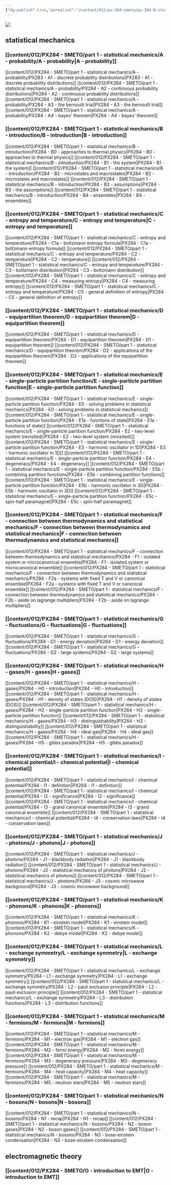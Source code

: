 ```yaml
---
{"dg-publish":true,"permalink":"/content/012/px-284-smeto/px-284-0-statistical-mechanics-electromagnetic-theory-and-optics/","pinned":true,"noteIcon":"2","created":"2024-11-25T10:50:32.000+00:00","updated":"2025-02-11T09:49:41.714+00:00"}
---
```


<img src = 'https://i.pinimg.com/originals/0b/fe/e5/0bfee5f0553195c340ed579aa2a1c0bb.gif' class = 'banner'>

## statistical mechanics
### [[content/012/PX284 - SMETO/part 1 - statistical mechanics/A - probability/A - probability\|A - probability]]
[[content/012/PX284 - SMETO/part 1 - statistical mechanics/A - probability/PX283 - A1 - discrete probability distributions\|PX283 - A1 - discrete probability distributions]]
[[content/012/PX284 - SMETO/part 1 - statistical mechanics/A - probability/PX284 - A2 - continuous probability distributions\|PX284 - A2 - continuous probability distributions]]
[[content/012/PX284 - SMETO/part 1 - statistical mechanics/A - probability/PX284 - A3 - the bernoulli trial\|PX284 - A3 - the bernoulli trial]]
[[content/012/PX284 - SMETO/part 1 - statistical mechanics/A - probability/PX284 - A4 - bayes' theorem\|PX284 - A4 - bayes' theorem]]
### [[content/012/PX284 - SMETO/part 1 - statistical mechanics/B - introduction/B - introduction\|B - introduction]]
[[content/012/PX284 - SMETO/part 1 - statistical mechanics/B - introduction/PX284 - B0 - approaches to thermal physics\|PX284 - B0 - approaches to thermal physics]]
[[content/012/PX284 - SMETO/part 1 - statistical mechanics/B - introduction/PX284 - B1 - the system\|PX284 - B1 - the system]]
[[content/012/PX284 - SMETO/part 1 - statistical mechanics/B - introduction/PX284 - B2 - microstates and macrostates\|PX284 - B2 - microstates and macrostates]]
[[content/012/PX284 - SMETO/part 1 - statistical mechanics/B - introduction/PX284 - B3 - assumptions\|PX284 - B3 - the assumptions]]
[[content/012/PX284 - SMETO/part 1 - statistical mechanics/B - introduction/PX284 - B4 - ensembles\|PX284 - B4 - ensembles]]
### [[content/012/PX284 - SMETO/part 1 - statistical mechanics/C - entropy and temperature/C - entropy and temperature\|C - entropy and temperature]]
[[content/012/PX284 - SMETO/part 1 - statistical mechanics/C - entropy and temperature/PX284 - C1a - boltzmann entropy formula\|PX284 - C1a - boltzmann entropy formula]]
[[content/012/PX284 - SMETO/part 1 - statistical mechanics/C - entropy and temperature/PX284 - C2 - temperature\|PX284 - C2 - temperature]]
[[content/012/PX284 - SMETO/part 1 - statistical mechanics/C - entropy and temperature/PX284 - C3 - boltzmann distribution\|PX284 - C3 - boltzmann distribution]]
[[content/012/PX284 - SMETO/part 1 - statistical mechanics/C - entropy and temperature/PX284 - C4 - measuring entropy\|PX284 - C4 - measuring entropy]]
[[content/012/PX284 - SMETO/part 1 - statistical mechanics/C - entropy and temperature/PX284 - C5 - general definition of entropy\|PX284 - C5 - general definition of entropy]]
### [[content/012/PX284 - SMETO/part 1 - statistical mechanics/D - equipartition theorem/D - equipartition theorem\|D - equipartition theorem]]
[[content/012/PX284 - SMETO/part 1 - statistical mechanics/D - equipartition theorem/PX284 - D1 - equipartition theorem\|PX284 - D1 - equipartition theorem]]
[[content/012/PX284 - SMETO/part 1 - statistical mechanics/D - equipartition theorem/PX284 - D2 - applications of the equipartition theorem\|PX284 - D2 - applications of the equipartition theorem]]
### [[content/012/PX284 - SMETO/part 1 - statistical mechanics/E - single-particle partition function/E - single-particle partition function\|E - single-particle partition function]]
[[content/012/PX284 - SMETO/part 1 - statistical mechanics/E - single-particle partition function/PX284 - E0 - solving problems in statistical mechanics\|PX284 - E0 - solving problems in statistical mechanics]]
[[content/012/PX284 - SMETO/part 1 - statistical mechanics/E - single-particle partition function/PX284 - E1a - functions of state\|PX284 - E1a - functions of state]]
[[content/012/PX284 - SMETO/part 1 - statistical mechanics/E - single-particle partition function/PX284 - E2 - two-level system (revisited)\|PX284 - E2 - two-level system (revisited)]]
[[content/012/PX284 - SMETO/part 1 - statistical mechanics/E - single-particle partition function/PX284 - E3 - harmonic oscillator in 1D\|PX284 - E3 - harmonic oscillator in 1D]]
[[content/012/PX284 - SMETO/part 1 - statistical mechanics/E - single-particle partition function/PX284 - E4 - degeneracy\|PX284 - E4 - degeneracy]]
[[content/012/PX284 - SMETO/part 1 - statistical mechanics/E - single-particle partition function/PX284 - E5b - combining partition functions\|PX284 - E5b - combining partition functions]]
[[content/012/PX284 - SMETO/part 1 - statistical mechanics/E - single-particle partition function/PX284 - E5b - harmonic oscillator in 3D\|PX284 - E5b - harmonic oscillator in 3D]]
[[content/012/PX284 - SMETO/part 1 - statistical mechanics/E - single-particle partition function/PX284 - E5c - spin-half paramagnet\|PX284 - E5c - spin-half paramagnet]]
### [[content/012/PX284 - SMETO/part 1 - statistical mechanics/F - connection between thermodynamics and statistical mechanics/F - connection between thermodynamics and statistical mechanics\|F - connection between thermodynamics and statistical mechanics]]
[[content/012/PX284 - SMETO/part 1 - statistical mechanics/F - connection between thermodynamics and statistical mechanics/PX284 - F1 - isolated system or microcanonical ensemble\|PX284 - F1 - isolated system or microcanonical ensemble]]
[[content/012/PX284 - SMETO/part 1 - statistical mechanics/F - connection between thermodynamics and statistical mechanics/PX284 - F2a - systems with fixed T and V or canonical ensemble\|PX284 - F2a - systems with fixed T and V or canonical ensemble]]
[[content/012/PX284 - SMETO/part 1 - statistical mechanics/F - connection between thermodynamics and statistical mechanics/PX284 - F2b - aside on lagrange multipliers\|PX284 - F2b - aside on lagrange multipliers]]
### [[content/012/PX284 - SMETO/part 1 - statistical mechanics/G - fluctuations/G - fluctuations\|G - fluctuations]]
[[content/012/PX284 - SMETO/part 1 - statistical mechanics/G - fluctuations/PX284 - G1 - energy deviation\|PX284 - G1 - energy deviation]]
[[content/012/PX284 - SMETO/part 1 - statistical mechanics/G - fluctuations/PX284 - G2 - large systems\|PX284 - G2 - large systems]]
### [[content/012/PX284 - SMETO/part 1 - statistical mechanics/H - gases/H - gases\|H - gases]]
[[content/012/PX284 - SMETO/part 1 - statistical mechanics/H - gases/PX284 - H0 - introduction\|PX284 - H0 - introduction]]
[[content/012/PX284 - SMETO/part 1 - statistical mechanics/H - gases/PX284 - H1 - density of states (DOS)\|PX284 - H1 - density of states (DOS)]]
[[content/012/PX284 - SMETO/part 1 - statistical mechanics/H - gases/PX284 - H2 - single-particle partition function\|PX284 - H2 - single-particle partition function]]
[[content/012/PX284 - SMETO/part 1 - statistical mechanics/H - gases/PX284 - H3 - distinguishability\|PX284 - H3 - distinguishability]]
[[content/012/PX284 - SMETO/part 1 - statistical mechanics/H - gases/PX284 - H4 - ideal gas\|PX284 - H4 - ideal gas]]
[[content/012/PX284 - SMETO/part 1 - statistical mechanics/H - gases/PX284 - H5 - gibbs paradox\|PX284 - H5 - gibbs paradox]]
### [[content/012/PX284 - SMETO/part 1 - statistical mechanics/I - chemical potential/I - chemical potential\|I - chemical potential]]
[[content/012/PX284 - SMETO/part 1 - statistical mechanics/I - chemical potential/PX284 - I1 - definition\|PX284 - I1 - definition]]
[[content/012/PX284 - SMETO/part 1 - statistical mechanics/I - chemical potential/PX284 - I2 - significance\|PX284 - I2 - significance]]
[[content/012/PX284 - SMETO/part 1 - statistical mechanics/I - chemical potential/PX284 - I3 - grand canonical ensemble\|PX284 - I3 - grand canonical ensemble]]
[[content/012/PX284 - SMETO/part 1 - statistical mechanics/I - chemical potential/PX284 - I4 - conservation laws\|PX284 - I4 - conservation laws]]
### [[content/012/PX284 - SMETO/part 1 - statistical mechanics/J - photons/J - photons\|J - photons]]
[[content/012/PX284 - SMETO/part 1 - statistical mechanics/J - photons/PX284 - J1 - blackbody radiation\|PX284 - J1 - blackbody radiation]]
[[content/012/PX284 - SMETO/part 1 - statistical mechanics/J - photons/PX284 - J2 - statistical mechanics of photons\|PX284 - J2 - statistical mechanics of photons]]
[[content/012/PX284 - SMETO/part 1 - statistical mechanics/J - photons/PX284 - J3 - cosmic microwave background\|PX284 - J3 - cosmic microwave background]]
### [[content/012/PX284 - SMETO/part 1 - statistical mechanics/K - phonons/K - phonons\|K - phonons]]
[[content/012/PX284 - SMETO/part 1 - statistical mechanics/K - phonons/PX284 - K1 - einstein model\|PX284 - K1 - einstein model]]
[[content/012/PX284 - SMETO/part 1 - statistical mechanics/K - phonons/PX284 - K2 - debye model\|PX284 - K2 - debye model]]
### [[content/012/PX284 - SMETO/part 1 - statistical mechanics/L - exchange symmetry/L - exchange symmetry\|L - exchange symmetry]]
[[content/012/PX284 - SMETO/part 1 - statistical mechanics/L - exchange symmetry/PX284 - L1 - exchange symmetry\|PX284 - L1 - exchange symmetry]]
[[content/012/PX284 - SMETO/part 1 - statistical mechanics/L - exchange symmetry/PX284 - L2 - pauli exclusion principle\|PX284 - L2 - pauli exclusion principle]]
[[content/012/PX284 - SMETO/part 1 - statistical mechanics/L - exchange symmetry/PX284 - L3 - distribution functions\|PX284 - L3 - distribution functions]]
### [[content/012/PX284 - SMETO/part 1 - statistical mechanics/M - fermions/M - fermions\|M - fermions]]
[[content/012/PX284 - SMETO/part 1 - statistical mechanics/M - fermions/PX284 - M1 - electron gas\|PX284 - M1 - electron gas]]
[[content/012/PX284 - SMETO/part 1 - statistical mechanics/M - fermions/PX284 - M2 - fermi energy\|PX284 - M2 - fermi energy]]
[[content/012/PX284 - SMETO/part 1 - statistical mechanics/M - fermions/PX284 - M3 - degeneracy pressure\|PX284 - M3 - degeneracy pressure]]
[[content/012/PX284 - SMETO/part 1 - statistical mechanics/M - fermions/PX284 - M4 - heat capacity\|PX284 - M4 - heat capacity]]
[[content/012/PX284 - SMETO/part 1 - statistical mechanics/M - fermions/PX284 - M5 - neutron stars\|PX284 - M5 - neutron stars]]
### [[content/012/PX284 - SMETO/part 1 - statistical mechanics/N - bosons/N - bosons\|N - bosons]]
[[content/012/PX284 - SMETO/part 1 - statistical mechanics/N - bosons/PX284 - N1 - recap\|PX284 - N1 - recap]]
[[content/012/PX284 - SMETO/part 1 - statistical mechanics/N - bosons/PX284 - N2 - boson gases\|PX284 - N2 - boson gases]]
[[content/012/PX284 - SMETO/part 1 - statistical mechanics/N - bosons/PX284 - N3 - bose-einstein condensation\|PX284 - N3 - bose-einstein condensation]]

## electromagnetic theory
### [[content/012/PX284 - SMETO/O - introduction to EMT\|O - introduction to EMT]]
